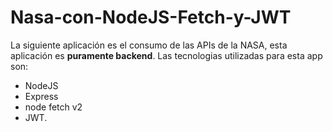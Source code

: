 # Nasa-con-NodeJS-Fetch-y-JWT
La siguiente aplicación es el consumo de las APIs de la NASA, esta aplicación es **puramente backend**.
Las tecnologias utilizadas para esta app son:
* NodeJS
* Express
* node fetch v2
* JWT.

